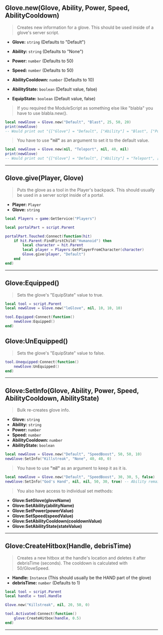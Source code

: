 ## Glove.new(Glove, Ability, Power, Speed, AbilityCooldown)
> Creates new information for a glove. This should be used inside of a glove's server script.

- **Glove:** `string` (Defaults to "Default")
- **Ability:** `string` (Defaults to "None")
- **Power:** `number` (Defaults to 50)
- **Speed:** `number` (Defaults to 50)
- **AbilityCooldown:** `number` (Defaults to 10)

- **AbilityState:** `boolean` (Default value, false)
- **EquipState:** `boolean` (Default value, false)

> If you required the ModuleScript as something else like "blabla" you have to use blabla.new().

```lua
local newGlove = Glove.new("Default", "Blast", 25, 50, 20)
print(newGlove)
-- Would print out "{["Glove"] = "Default", ["Ability"] = "Blast", ["Power"] = 25, ["Speed"] = 50, ["AbilityCooldown"] = 20}"
```

> You have to use **"nil"** as an argument to set it to the default value.

```lua
local newGlove = Glove.new(nil, "Teleport", nil, 40, nil)
print(newGlove)
-- Would print out "{["Glove"] = "Default", ["Ability"] = "Teleport", ["Power"] = 50, ["Speed"] = 40, ["AbilityCooldown"] = 10}"
```

---

## Glove.give(Player, Glove)
> Puts the glove as a tool in the Player's backpack. This should usually be used in a server script inside of a portal.

- **Player:** `Player`
- **Glove:** `string`

```lua
local Players = game:GetService("Players")

local portalPart = script.Parent

portalPart.Touched:Connect(function(hit)
    if hit.Parent:FindFirstChild("Humanoid") then
        local character = hit.Parent
        local player = Players:GetPlayerFromCharacter(character)
        Glove.give(player, "Default")
    end
end)
```

---

## Glove:Equipped()
> Sets the glove's "EquipState" value to true.

```lua
local tool = script.Parent
local newGlove = Glove.new("leGlove", nil, 10, 10, 10)

tool.Equipped:Connect(function()
    newGlove:Equipped()
end)
```

## Glove:UnEquipped()
> Sets the glove's "EquipState" value to false.

```lua
tool.Unequipped:Connect(function()
    newGlove:UnEquipped()
end)
```

---

## Glove:SetInfo(Glove, Ability, Power, Speed, AbilityCooldown, AbilityState)
> Bulk re-creates glove info.

- **Glove:** `string`
- **Ability:** `string`
- **Power:** `number`
- **Speed:** `number`
- **AbilityCooldown:** `number`
- **AbilityState:** `boolean`

```lua
local newGlove = Glove.new("Default", "SpeedBoost", 50, 50, 10)
newGlove:SetInfo("Killstreak", "None", 40, 40, 0)
```

> You have to use **"nil"** as an argument to keep it as it is.

```lua
local newGlove = Glove.new("Default", "SpeedBoost", 30, 30, 5, false)
newGlove:SetInfo("God's Hand", nil, nil, 50, 30, true) -- Ability remains as "SpeedBoost" and power remains as 30.
```

> You also have access to individual set methods:

- **Glove:SetGlove(gloveName)**
- **Glove:SetAbility(abilityName)**
- **Glove:SetPower(powerValue)**
- **Glove:SetSpeed(speedValue)**
- **Glove:SetAbilityCooldown(cooldownValue)**
- **Glove:SetAbilityState(stateValue)**

---

## Glove:CreateHitbox(Handle, debrisTime)
> Creates a new hitbox at the handle's location and deletes it after debrisTime (seconds). The cooldown is calculated with 50/GloveSpeed.

- **Handle:** `Instance` (This should usually be the HAND part of the glove)
- **debrisTime:** `number` (Defaults to 1)

```lua
local tool = script.Parent
local handle = tool.Handle

Glove.new("Killstreak", nil, 20, 50, 0)

tool.Activated:Connect(function()
    glove:CreateHitbox(handle, 0.5)
end)
```

---
